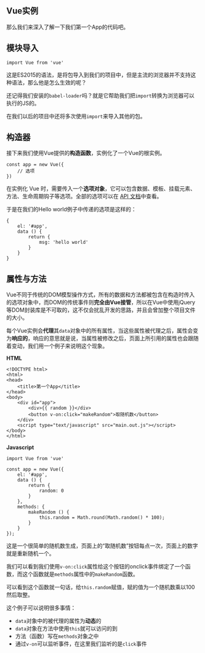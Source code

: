 ## Vue实例

那么我们来深入了解一下我们第一个App的代码吧。

## 模块导入

```
import Vue from 'vue'
```

这是ES2015的语法，是将包导入到我们的项目中，但是主流的浏览器并不支持这种语法，那么他是怎么生效的呢？

还记得我们安装的`babel-loader`吗？就是它帮助我们把`import`转换为浏览器可以执行的JS的。

在我们以后的项目中还将多次使用`import`来导入其他的包。

## 构造器

接下来我们使用Vue提供的**构造函数**，实例化了一个Vue的根实例。

```
const app = new Vue({
    // 选项
})
```

在实例化 Vue 时，需要传入一个**选项对象**，它可以包含数据、模板、挂载元素、方法、生命周期钩子等选项。全部的选项可以在 [API 文档](http://cn.vuejs.org/v2/api/)中查看。

于是在我们的Hello world例子中传递的选项是这样的：

```
{
    el: '#app',
    data () {
        return {
            msg: 'hello world'
        }
    }
}
```

## 属性与方法

Vue不同于传统的DOM模型操作方式，所有的数据和方法都被包含在构造时传入的选项对象中，而DOM的传统事件则**完全由Vue接管**，所以在Vue中使用jQuery等DOM封装库是不可取的，这不仅会扰乱开发的思路，并且会曾加整个项目文件的大小。

每个Vue实例会**代理**其`data`对象中的所有属性，当这些属性被代理之后，属性会变为**响应的**，响应的意思就是说，当属性被修改之后，页面上所引用的属性也会跟随着变动，我们用一个例子来说明这个现象。

**HTML**

```
<!DOCTYPE html>
<html>
<head>
    <title>第一个App</title>
</head>
<body>
    <div id="app">
        <div>{{ random }}</div>
        <button v-on:click="makeRandom">取随机数</button>
    </div>
    <script type="text/javascript" src="main.out.js"></script>
</body>
</html>
```

**Javascript**

```
import Vue from 'vue'

const app = new Vue({
    el: '#app',
    data () {
        return {
            random: 0
        }
    },
    methods: {
        makeRandom () {
            this.random = Math.round(Math.random() * 100);
        }
    }
});
```

这是一个很简单的随机数生成，页面上的“取随机数”按钮每点一次，页面上的数字就是重新随机一个。

我们可以看到我们使用`v-on:click`属性给这个按钮的onclick事件绑定了一个函数，而这个函数就是`methods`属性中的`makeRandom`函数。

可以看到这个函数就一句话，给`this.random`赋值，赋的值为一个随机数乘以100然后取整。

这个例子可以说明很多事情：

* `data`对象中的被代理的属性为**动态**的
* `data`对象在方法中使用`this`就可以访问的到
* 方法（函数）写在`methods`对象之中
* 通过`v-on`可以监听事件，在这里我们监听的是`click`事件





